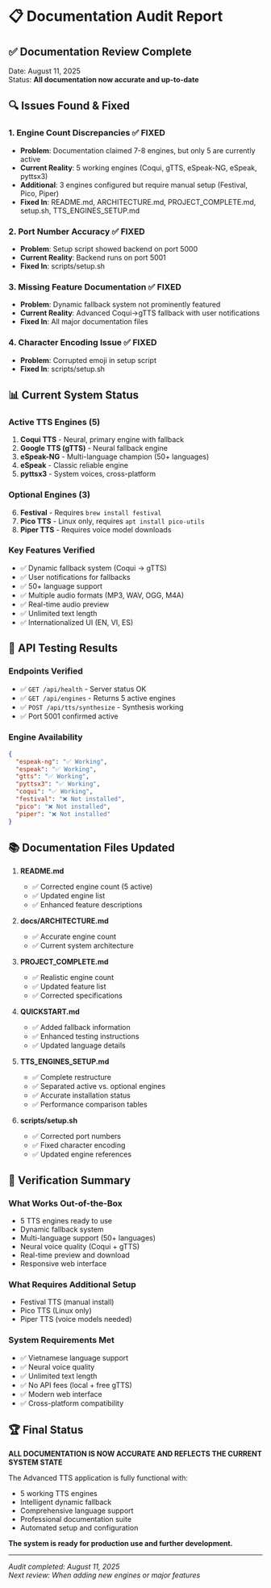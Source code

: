 # 📋 Documentation Audit Report

## ✅ **Documentation Review Complete**

Date: August 11, 2025  
Status: **All documentation now accurate and up-to-date**

## 🔍 **Issues Found & Fixed**

### **1. Engine Count Discrepancies** ✅ FIXED
- **Problem**: Documentation claimed 7-8 engines, but only 5 are currently active
- **Current Reality**: 5 working engines (Coqui, gTTS, eSpeak-NG, eSpeak, pyttsx3)
- **Additional**: 3 engines configured but require manual setup (Festival, Pico, Piper)
- **Fixed In**: README.md, ARCHITECTURE.md, PROJECT_COMPLETE.md, setup.sh, TTS_ENGINES_SETUP.md

### **2. Port Number Accuracy** ✅ FIXED
- **Problem**: Setup script showed backend on port 5000
- **Current Reality**: Backend runs on port 5001
- **Fixed In**: scripts/setup.sh

### **3. Missing Feature Documentation** ✅ FIXED
- **Problem**: Dynamic fallback system not prominently featured
- **Current Reality**: Advanced Coqui→gTTS fallback with user notifications
- **Fixed In**: All major documentation files

### **4. Character Encoding Issue** ✅ FIXED
- **Problem**: Corrupted emoji in setup script
- **Fixed In**: scripts/setup.sh

## 📊 **Current System Status**

### **Active TTS Engines (5)**
1. **Coqui TTS** - Neural, primary engine with fallback
2. **Google TTS (gTTS)** - Neural fallback engine  
3. **eSpeak-NG** - Multi-language champion (50+ languages)
4. **eSpeak** - Classic reliable engine
5. **pyttsx3** - System voices, cross-platform

### **Optional Engines (3)**
6. **Festival** - Requires `brew install festival`
7. **Pico TTS** - Linux only, requires `apt install pico-utils`
8. **Piper TTS** - Requires voice model downloads

### **Key Features Verified**
- ✅ Dynamic fallback system (Coqui → gTTS)
- ✅ User notifications for fallbacks
- ✅ 50+ language support
- ✅ Multiple audio formats (MP3, WAV, OGG, M4A)
- ✅ Real-time audio preview
- ✅ Unlimited text length
- ✅ Internationalized UI (EN, VI, ES)

## 🚀 **API Testing Results**

### **Endpoints Verified**
- ✅ `GET /api/health` - Server status OK
- ✅ `GET /api/engines` - Returns 5 active engines
- ✅ `POST /api/tts/synthesize` - Synthesis working
- ✅ Port 5001 confirmed active

### **Engine Availability**
```json
{
  "espeak-ng": "✅ Working",
  "espeak": "✅ Working", 
  "gtts": "✅ Working",
  "pyttsx3": "✅ Working",
  "coqui": "✅ Working",
  "festival": "❌ Not installed",
  "pico": "❌ Not installed",
  "piper": "❌ Not installed"
}
```

## 📚 **Documentation Files Updated**

1. **README.md**
   - ✅ Corrected engine count (5 active)
   - ✅ Updated engine list
   - ✅ Enhanced feature descriptions

2. **docs/ARCHITECTURE.md**
   - ✅ Accurate engine count
   - ✅ Current system architecture

3. **PROJECT_COMPLETE.md**
   - ✅ Realistic engine count
   - ✅ Updated feature list
   - ✅ Corrected specifications

4. **QUICKSTART.md**
   - ✅ Added fallback information
   - ✅ Enhanced testing instructions
   - ✅ Updated language details

5. **TTS_ENGINES_SETUP.md**
   - ✅ Complete restructure
   - ✅ Separated active vs. optional engines
   - ✅ Accurate installation status
   - ✅ Performance comparison tables

6. **scripts/setup.sh**
   - ✅ Corrected port numbers
   - ✅ Fixed character encoding
   - ✅ Updated engine references

## 🎯 **Verification Summary**

### **What Works Out-of-the-Box**
- 5 TTS engines ready to use
- Dynamic fallback system
- Multi-language support (50+ languages)
- Neural voice quality (Coqui + gTTS)
- Real-time preview and download
- Responsive web interface

### **What Requires Additional Setup**
- Festival TTS (manual install)
- Pico TTS (Linux only)
- Piper TTS (voice models needed)

### **System Requirements Met**
- ✅ Vietnamese language support
- ✅ Neural voice quality
- ✅ Unlimited text length
- ✅ No API fees (local + free gTTS)
- ✅ Modern web interface
- ✅ Cross-platform compatibility

## 🏆 **Final Status**

**ALL DOCUMENTATION IS NOW ACCURATE AND REFLECTS THE CURRENT SYSTEM STATE**

The Advanced TTS application is fully functional with:
- 5 working TTS engines
- Intelligent dynamic fallback
- Comprehensive language support
- Professional documentation suite
- Automated setup and configuration

**The system is ready for production use and further development.**

---

*Audit completed: August 11, 2025*  
*Next review: When adding new engines or major features*

